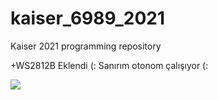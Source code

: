 # kaiser_6989_2021
Kaiser 2021 programming repository


+WS2812B Eklendi (:
Sanırım otonom çalışıyor (:


![](https://giphy.com/embed/3oEduZtPOv5OSecubu.gif)
